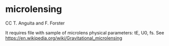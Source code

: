 # microlensing

CC T. Anguita and F. Forster


It requires file with sample of microlens physical parameters: tE, U0, fs.
See https://en.wikipedia.org/wiki/Gravitational_microlensing